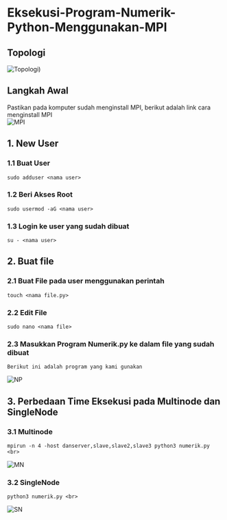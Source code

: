 # Eksekusi-Program-Numerik-Python-Menggunakan-MPI
## Topologi
![Topologi)](https://github.com/feliana444/Eksekusi-Program-Numerik-Python-Menggunakan-MPI/assets/145323449/e6393cd6-9525-452e-a15a-94c587a56c1e)

## Langkah Awal
Pastikan pada komputer sudah menginstall MPI, berikut adalah link cara menginstall MPI <br> ![MPI](https://github.com/feliana444/Eksekusi-Program-Buble-Sort-Python-Menggunakan-MPI)

## 1. New User
### 1.1 Buat User <br>
    sudo adduser <nama user>
### 1.2 Beri Akses Root
    sudo usermod -aG <nama user>
### 1.3 Login ke user yang sudah dibuat <br>
    su - <nama user>
  
## 2. Buat file
### 2.1 Buat File pada user menggunakan perintah <br> 
    touch <nama file.py>
### 2.2 Edit File <br>
    sudo nano <nama file>
### 2.3 Masukkan Program Numerik.py ke dalam file yang sudah dibuat <br>
    Berikut ini adalah program yang kami gunakan
![NP](https://github.com/feliana444/Eksekusi-Program-Numerik-Python-Menggunakan-MPI/assets/145323449/055a6de1-16fd-42b0-a662-2e74293717af)


## 3. Perbedaan Time Eksekusi pada Multinode dan SingleNode
### 3.1 Multinode
    mpirun -n 4 -host danserver,slave,slave2,slave3 python3 numerik.py <br>
![MN](https://github.com/feliana444/Eksekusi-Program-Numerik-Python-Menggunakan-MPI/assets/145323449/2c90cdb5-8a79-456c-8f45-ec8a8a3c979c)
### 3.2 SingleNode
    python3 numerik.py <br>  
![SN](https://github.com/feliana444/Eksekusi-Program-Numerik-Python-Menggunakan-MPI/assets/145323449/21273505-8c79-40ad-bf94-f701ff97f117)

    
